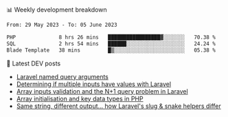📊 Weekly development breakdown
<!--START_SECTION:waka-->

```txt
From: 29 May 2023 - To: 05 June 2023

PHP              8 hrs 26 mins   █████████████████▓░░░░░░░   70.38 %
SQL              2 hrs 54 mins   ██████░░░░░░░░░░░░░░░░░░░   24.24 %
Blade Template   38 mins         █▒░░░░░░░░░░░░░░░░░░░░░░░   05.38 %
```

<!--END_SECTION:waka-->

📕 Latest DEV posts
<!-- BLOG-POST-LIST:START -->
- [Laravel named query arguments](https://dev.to/michaelvickersuk/laravel-named-query-arguments-28kd)
- [Determining if multiple inputs have values with Laravel](https://dev.to/michaelvickersuk/determining-if-multiple-inputs-have-values-with-laravel-km6)
- [Array inputs validation and the N+1 query problem in Laravel](https://dev.to/michaelvickersuk/array-inputs-validation-and-the-n1-query-problem-in-laravel-2agb)
- [Array initialisation and key data types in PHP](https://dev.to/michaelvickersuk/array-initialisation-and-key-data-types-in-php-1e5b)
- [Same string, different output... how Laravel&#39;s slug &amp; snake helpers differ](https://dev.to/michaelvickersuk/same-string-different-output-how-laravels-slug-snake-helpers-differ-1ccj)
<!-- BLOG-POST-LIST:END -->

